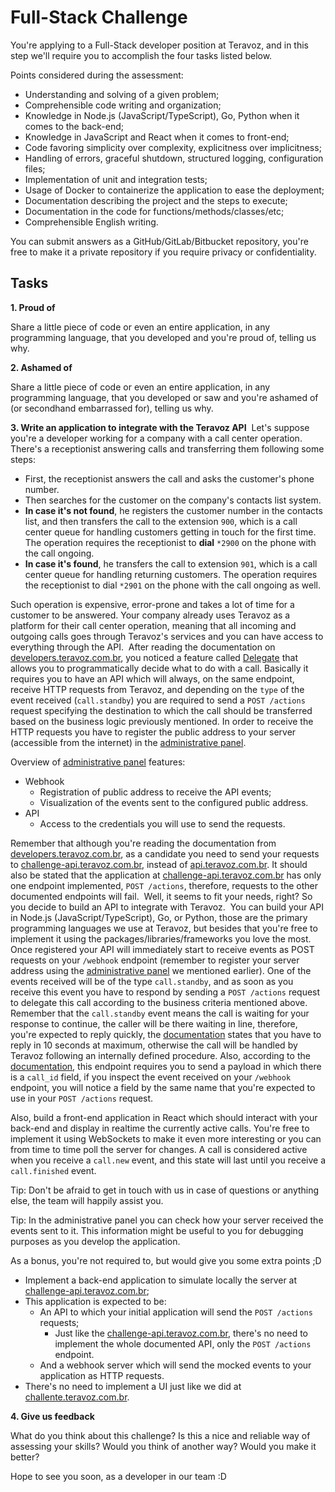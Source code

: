 # Full-Stack Challenge

You're applying to a Full-Stack developer position at Teravoz, and in this step we'll require you to accomplish the four tasks listed below.

Points considered during the assessment:
- Understanding and solving of a given problem;
- Comprehensible code writing and organization;
- Knowledge in Node.js (JavaScript/TypeScript), Go, Python when it comes to the back-end;
- Knowledge in JavaScript and React when it comes to front-end;
- Code favoring simplicity over complexity, explicitness over implicitness;
- Handling of errors, graceful shutdown, structured logging, configuration files;
- Implementation of unit and integration tests;
- Usage of Docker to containerize the application to ease the deployment;
- Documentation describing the project and the steps to execute;
- Documentation in the code for functions/methods/classes/etc;
- Comprehensible English writing.

You can submit answers as a GitHub/GitLab/Bitbucket repository, you're free to make it a private repository if you require privacy or confidentiality.

## Tasks

**1. Proud of**

Share a little piece of code or even an entire application, in any programming language, that you developed and you're proud of, telling us why.

**2. Ashamed of**

Share a little piece of code or even an entire application, in any programming language, that you developed or saw and you're ashamed of (or secondhand embarrassed for), telling us why.

**3. Write an application to integrate with the Teravoz API**
​
Let's suppose you're a developer working for a company with a call center operation. There's a receptionist answering calls and transferring them following some steps:
​
* First, the receptionist answers the call and asks the customer's phone number.
* Then searches for the customer on the company's contacts list system.
* **In case it's not found**, he registers the customer number in the contacts list, and then transfers the call to the extension `900`, which is a call center queue for handling customers getting in touch for the first time. The operation requires the receptionist to **dial** `*2900` on the phone with the call ongoing.
* **In case it's found**, he transfers the call to extension `901`, which is a call center queue for handling returning customers. The operation requires the receptionist to dial `*2901` on the phone with the call ongoing as well.

Such operation is expensive, error-prone and takes a lot of time for a customer to be answered. Your company already uses Teravoz as a platform for their call center operation, meaning that all incoming and outgoing calls goes through Teravoz's services and you can have access to everything through the API.
​
After reading the documentation on [developers.teravoz.com.br](https://developers.teravoz.com.br), you noticed a feature called [Delegate](https://developers.teravoz.com.br/#intro-delegate) that allows you to programmatically decide what to do with a call. Basically it requires you to have an API which will always, on the same endpoint, receive HTTP requests from Teravoz, and depending on the `type` of the event received (`call.standby`) you are required to send a `POST /actions` request specifying the destination to which the call should be transferred based on the business logic previously mentioned. In order to receive the HTTP requests you have to register the public address to your server (accessible from the internet) in the [administrative panel](https://challenge.teravoz.com.br).

Overview of [administrative panel](https://challenge.teravoz.com.br) features:
- Webhook
  - Registration of public address to receive the API events;
  - Visualization of the events sent to the configured public address.
- API
  - Access to the credentials you will use to send the requests.

Remember that although you're reading the documentation from [developers.teravoz.com.br](https://developers.teravoz.com.br), as a candidate you need to send your requests to [challenge-api.teravoz.com.br](https://challenge-api.teravoz.com.br), instead of [api.teravoz.com.br](https://api.teravoz.com.br). It should also be stated that the application at [challenge-api.teravoz.com.br](https://challenge-api.teravoz.com.br) has only one endpoint implemented, `POST /actions`, therefore, requests to the other documented endpoints will fail.
​
Well, it seems to fit your needs, right? So you decide to build an API to integrate with Teravoz.
​
You can build your API in Node.js (JavaScript/TypeScript), Go, or Python, those are the primary programming languages we use at Teravoz, but besides that you're free to implement it using the packages/libraries/frameworks you love the most.
​
Once registered your API will immediately start to receive events as POST requests on your `/webhook` endpoint (remember to register your server address using the [administrative panel](https://challenge.teravoz.com.br) we mentioned earlier). One of the events received will be of the type `call.standby`, and as soon as you receive this event you have to respond by sending a `POST /actions` request to delegate this call according to the business criteria mentioned above. Remember that the `call.standby` event means the call is waiting for your response to continue, the caller will be there waiting in line, therefore, you're expected to reply quickly, the [documentation](https://developers.teravoz.com.br/#intro-delegate) states that you have to reply in 10 seconds at maximum, otherwise the call will be handled by Teravoz following an internally defined procedure. Also, according to the [documentation](https://developers.teravoz.com.br/#intro-delegate), this endpoint requires you to send a payload in which there is a `call_id` field, if you inspect the event received on your `/webhook` endpoint, you will notice a field by the same name that you're expected to use in your `POST /actions` request.

Also, build a front-end application in React which should interact with your back-end and display in realtime the currently active calls. You're free to implement it using WebSockets to make it even more interesting or you can from time to time poll the server for changes. A call is considered active when you receive a `call.new` event, and this state will last until you receive a `call.finished` event.

Tip: Don't be afraid to get in touch with us in case of questions or anything else, the team will happily assist you.

Tip: In the administrative panel you can check how your server received the events sent to it. This information might be useful to you for debugging purposes as you develop the application.

As a bonus, you're not required to, but would give you some extra points ;D
- Implement a back-end application to simulate locally the server at [challenge-api.teravoz.com.br](https://challenge-api.teravoz.com.br/);
- This application is expected to be:
  - An API to which your initial application will send the `POST /actions` requests;
    - Just like the [challenge-api.teravoz.com.br](https://challenge-api.teravoz.com.br/), there's no need to implement the whole documented API, only the `POST /actions` endpoint.
  - And a webhook server which will send the mocked events to your application as HTTP requests.
- There's no need to implement a UI just like we did at [challente.teravoz.com.br](https://challenge.teravoz.com.br).

**4. Give us feedback**

What do you think about this challenge? Is this a nice and reliable way of assessing your skills? Would you think of another way? Would you make it better?

Hope to see you soon, as a developer in our team :D